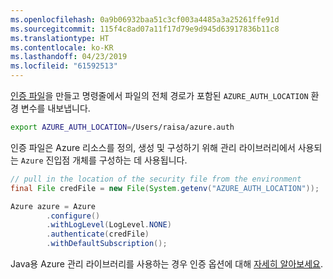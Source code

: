 ```yaml
---
ms.openlocfilehash: 0a9b06932baa51c3cf003a4485a3a25261ffe91d
ms.sourcegitcommit: 115f4c8ad07a11f17d79e9d945d63917836b11c8
ms.translationtype: HT
ms.contentlocale: ko-KR
ms.lasthandoff: 04/23/2019
ms.locfileid: "61592513"
---
```

[인증 파일](../java-sdk-azure-authenticate.md#mgmt-file)을 만들고 명령줄에서 파일의 전체 경로가 포함된 `AZURE_AUTH_LOCATION` 환경 변수를 내보냅니다.

```bash
export AZURE_AUTH_LOCATION=/Users/raisa/azure.auth
```

인증 파일은 Azure 리소스를 정의, 생성 및 구성하기 위해 관리 라이브러리에서 사용되는 `Azure` 진입점 개체를 구성하는 데 사용됩니다.

```java
// pull in the location of the security file from the environment 
final File credFile = new File(System.getenv("AZURE_AUTH_LOCATION"));

Azure azure = Azure
        .configure()
        .withLogLevel(LogLevel.NONE)
        .authenticate(credFile)
        .withDefaultSubscription();
```

Java용 Azure 관리 라이브러리를 사용하는 경우 인증 옵션에 대해 [자세히 알아보세요](../java-sdk-azure-authenticate.md#mgmt-auth).